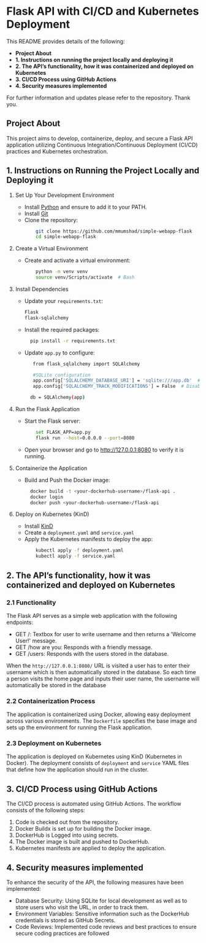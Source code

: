 #  Flask API with CI/CD and Kubernetes Deployment

 This README provides details of the following:

- **Project About** 
- **1. Instructions on running the project locally and deploying it**
- **2. The API’s functionality, how it was containerized and deployed on Kubernetes**
- **3. CI/CD Process using GitHub Actions**
- **4. Security measures implemented**

For further information and updates please refer to the repository. Thank you.
  
## Project About 
This project aims to develop, containerize, deploy, and secure a Flask API application utilizing Continuous Integration/Continuous Deployment (CI/CD) practices and Kubernetes orchestration.

## 1. Instructions on Running the Project Locally and Deploying it
1.	Set Up Your Development Environment

  	- Install [Python](https://www.python.org/downloads/) and ensure to add it to your PATH.
  	- Install [Git](https://git-scm.com/downloads)
    - Clone the repository:
      ```bash
          git clone https://github.com/mmumshad/simple-webapp-flask
          cd simple-webapp-flask
      ```
2. Create a Virtual Environment
   - Create and activate a virtual environment:
      ```bash
          python -m venv venv
          source venv/Scripts/activate  # Bash
      ```
3. Install Dependencies
   - Update your `requirements.txt`:
      ```bash
      Flask
      flask-sqlalchemy
      ```
    - Install the required packages:
       ```bash
         pip install -r requirements.txt
       ```
    - Update `app.py` to configure:
       ```bash
          from flask_sqlalchemy import SQLAlchemy
       
          #SQLite configuration
          app.config['SQLALCHEMY_DATABASE_URI'] = 'sqlite:///app.db'  # Create an SQLite database named app.db
          app.config['SQLALCHEMY_TRACK_MODIFICATIONS'] = False  # Disable track modifications for performance

         db = SQLAlchemy(app)     
       ```
4.	Run the Flask Application
    - Start the Flask server:
      ```bash
          set FLASK_APP=app.py
          flask run --host=0.0.0.0 --port=8080
      ```
    - Open your browser and go to http://127.0.0.1:8080 to verify it is running.
5. Containerize the Application
    - Build and Push the Docker image:
      ```bash
        docker build -t <your-dockerhub-username>/flask-api .
        docker login
        docker push <your-dockerhub-username>/flask-api
      ```
6.	Deploy on Kubernetes (KinD)
    - Install [KinD](https://kind.sigs.k8s.io/)
    - Create a `deployment.yaml` and `service.yaml`
    - Apply the Kubernetes manifests to deploy the app:
      ```bash
          kubectl apply -f deployment.yaml
          kubectl apply -f service.yaml
      ```

## 2. The API’s functionality, how it was containerized and deployed on Kubernetes
 ### 2.1 Functionality
 The Flask API serves as a simple web application with the following endpoints:
 - GET /: Textbox for user to write username and then returns a 'Welcome User!' message.
 - GET /how are you: Responds with a friendly message.
 - GET /users: Responds with the users stored in the database.
   
When the `http://127.0.0.1:8080/` URL is visited a user has to enter their username which is then automatically stored in the database. So each time a person visits the home page and inputs their user name, the username will automatically be stored in the database

 ### 2.2 Containerization Process
  The application is containerized using Docker, allowing easy deployment across various environments. The `Dockerfile` specifies the base image and sets up the environment for running the Flask application.
 ### 2.3 Deployment on Kubernetes
 The application is deployed on Kubernetes using KinD (Kubernetes in Docker). The deployment consists of `deployment` and `service` YAML files that define how the application should run in the cluster.

 ## 3. CI/CD Process using GitHub Actions
 
 The CI/CD process is automated using GitHub Actions. The workflow consists of the following steps:
  1.	Code is checked out from the repository.
  2.	Docker Buildx is set up for building the Docker image.
  3.	DockerHub is Logged into using secrets.
  4.	The Docker image is built and pushed to DockerHub.
  5.	Kubernetes manifests are applied to deploy the application.

 ## 4. Security measures implemented
 
 To enhance the security of the API, the following measures have been implemented:

  - Database Security: Using SQLite for local development as well as to store users who visit the URL, in order to track them.
  - Environment Variables: Sensitive information such as the DockerHub credentials is stored as GitHub Secrets.
  - Code Reviews: Implemented code reviews and best practices to ensure secure coding practices are followed
